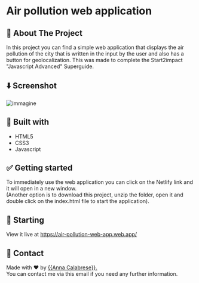 
# Air pollution web application

## :dart: About The Project ##
In this project you can find a simple web application that displays the air pollution of the city that is written in the input by the user and also has a button for geolocalization.
This was made to complete the Start2impact "Javascript Advanced" Superguide.

## ⬇️ Screenshot
![immagine](https://user-images.githubusercontent.com/81150424/134058165-f95e1720-ffc7-4f58-a584-bb97720679c3.png)


## :rocket: Built with ##
- HTML5
- CSS3
- Javascript


## :white_check_mark: Getting started ##
To immediately use the web application you can click on the Netlify link and it will open in a new window. <br>
(Another option is to download this project, unzip the folder, open it and double click on the index.html file to start the application).


## :checkered_flag: Starting ##
View it live at <a href src="https://air-pollution-web-app.web.app/">https://air-pollution-web-app.web.app/</a>


## :memo: Contact ##

Made with :heart: by <a href="mailto:annacalabrese98@gmail.com" target="_blank">{{Anna Calabrese}}.</a> <br>
You can contact me via this email if you need any further information.
